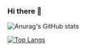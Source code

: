 ### Hi there 👋

![Anurag's GitHub stats](https://github-readme-stats.vercel.app/api?username=Mortaza-Seydi&show_icons=true&theme=gruvbox&count_private=true)

[![Top Langs](https://github-readme-stats.vercel.app/api/top-langs/?username=Mortaza-Seydi&layout=compact&hide=javascript,html,css&langs_count=8)](https://github.com/Mortaza-Seydi)

<!--
**Mortaza-Seydi/Mortaza-Seydi** is a ✨ _special_ ✨ repository because its `README.md` (this file) appears on your GitHub profile.

Here are some ideas to get you started:

- 🔭 I’m currently working on ...
- 🌱 I’m currently learning ...
- 👯 I’m looking to collaborate on ...
- 🤔 I’m looking for help with ...
- 💬 Ask me about ...
- 📫 How to reach me: ...
- 😄 Pronouns: ...
- ⚡ Fun fact: ...
-->
